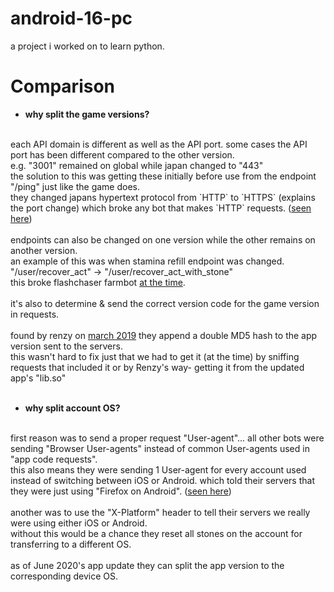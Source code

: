 # android-16-pc
a project i worked on to learn python.
# Comparison
- <b>why split the game versions?</b>
<br>
each API domain is different as well as the API port. some cases the API port has been different compared to the other version.
<br>
e.g. "3001" remained on global while japan changed to "443"
<br>
the solution to this was getting these initially before use from the endpoint "/ping" just like the game does.
<br>
they changed japans hypertext protocol from `HTTP` to `HTTPS` (explains the port change) which broke any bot that makes `HTTP` requests. (<a href="https://github.com/FlashChaser/Open-Source-Battle-Bot/blob/development/commands.py#L103">seen here</a>)
<br>
<br>
endpoints can also be changed on one version while the other remains on another version.
<br>
an example of this was when stamina refill endpoint was changed.
<br>
"/user/recover_act" -> "/user/recover_act_with_stone"
<br>
this broke flashchaser farmbot <a href="https://github.com/FlashChaser/Open-Source-Battle-Bot/commit/e16f31d4b96643716dae714aa616fd2ae7689d2b#diff-bca63731c9065cb6cbd3c1131c7e7c81">at the time</a>.
<br>
<br>
it's also to determine & send the correct version code for the game version in requests.
<br>
<br>
found by renzy on <a href="https://twitter.com/dbzspace/status/1106316112638210050">march 2019</a> they append a double MD5 hash to the app version sent to the servers.
<br>
this wasn't hard to fix just that we had to get it (at the time) by sniffing requests that included it or by Renzy's way- getting it from the updated app's "lib.so"
<br>
<br>

- <b>why split account OS?</b>
<br>
first reason was to send a proper request "User-agent"... all other bots were sending "Browser User-agents" instead of common User-agents used in "app code requests".
<br>
this also means they were sending 1 User-agent for every account used instead of switching between iOS or Android. which told their servers that they were just using "Firefox on Android". (<a href="https://github.com/FlashChaser/Open-Source-Battle-Bot/blob/development/commands.py#L87">seen here</a>)
<br>
<br>
another was to use the "X-Platform" header to tell their servers we really were using either iOS or Android.
<br>
without this would be a chance they reset all stones on the account for transferring to a different OS.
<br>
<br>
as of June 2020's app update they can split the app version to the corresponding device OS.

